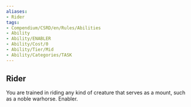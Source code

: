 ```yaml
---
aliases:
- Rider
tags:
- Compendium/CSRD/en/Rules/Abilities
- Ability
- Ability/ENABLER
- Ability/Cost/0
- Ability/Tier/Mid
- Ability/Categories/TASK
---
```


  
## Rider  
You are trained in riding any kind of creature that serves as a mount, such as a noble warhorse. Enabler. 